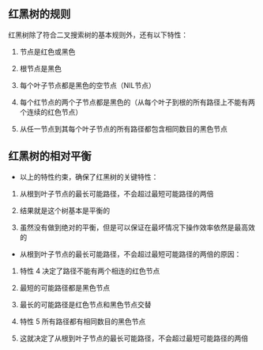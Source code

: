 ## 红黑树的规则

红黑树除了符合二叉搜索树的基本规则外，还有以下特性：

1. 节点是红色或黑色

2. 根节点是黑色

3. 每个叶子节点都是黑色的空节点（NIL节点）

4. 每个红节点的两个子节点都是黑色的（从每个叶子到根的所有路径上不能有两个连续的红色节点）

5. 从任一节点到其每个叶子节点的所有路径都包含相同数目的黑色节点

## 红黑树的相对平衡

- 以上的特性约束，确保了红黑树的关键特性：

1. 从根到叶子节点的最长可能路径，不会超过最短可能路径的两倍

2. 结果就是这个树基本是平衡的

3. 虽然没有做到绝对的平衡，但是可以保证在最坏情况下操作效率依然是最高效的

- 从根到叶子节点的最长可能路径，不会超过最短可能路径的两倍的原因：

1. 特性 4 决定了路径不能有两个相连的红色节点

2. 最短的可能路径都是黑色节点

3. 最长的可能路径是红色节点和黑色节点交替

4. 特性 5 所有路径都有相同数目的黑色节点

5. 这就决定了从根到叶子节点的最长可能路径，不会超过最短可能路径的两倍
